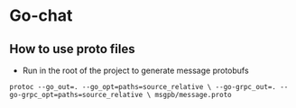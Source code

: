 # Go-chat

## How to use proto files
* Run in the root of the project to generate message protobufs

`protoc --go_out=. --go_opt=paths=source_relative \
    --go-grpc_out=. --go-grpc_opt=paths=source_relative \
    msgpb/message.proto`
